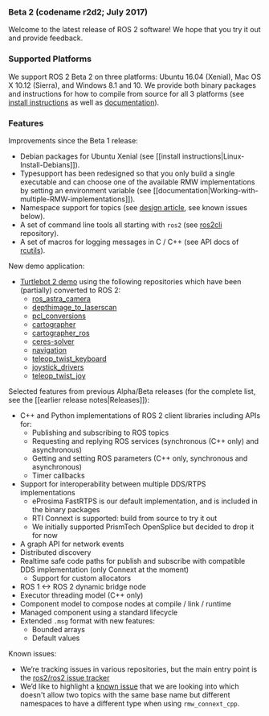 ### Beta 2 (codename r2d2; July 2017)

Welcome to the latest release of ROS 2 software! We hope that you try it out and provide feedback.

### Supported Platforms

We support ROS 2 Beta 2 on three platforms: Ubuntu 16.04 (Xenial), Mac OS X 10.12 (Sierra), and Windows 8.1 and 10.
We provide both binary packages and instructions for how to compile from source for all 3 platforms (see [install instructions](Installation) as well as [documentation](http://docs.ros2.org/beta2/)).

### Features

Improvements since the Beta 1 release:
* Debian packages for Ubuntu Xenial (see [[install instructions|Linux-Install-Debians]]).
* Typesupport has been redesigned so that you only build a single executable and can choose one of the available RMW implementations by setting an environment variable (see [[documentation|Working-with-multiple-RMW-implementations]]).
* Namespace support for topics (see [design article](http://design.ros2.org/articles/topic_and_service_names.html), see known issues below).
* A set of command line tools all starting with `ros2` (see [ros2cli](https://github.com/ros2/ros2cli) repository).
* A set of macros for logging messages in C / C++ (see API docs of [rcutils](http://docs.ros2.org/beta2/api/rcutils/index.html)).

New demo application:
* [Turtlebot 2 demo](https://github.com/ros2/turtlebot2_demo) using the following repositories which have been (partially) converted to ROS 2:
  * [ros_astra_camera](https://github.com/ros2/ros_astra_camera.git)
  * [depthimage_to_laserscan](https://github.com/ros2/depthimage_to_laserscan.git)
  * [pcl_conversions](https://github.com/ros2/pcl_conversions.git)
  * [cartographer](https://github.com/ros2/cartographer.git)
  * [cartographer_ros](https://github.com/ros2/cartographer_ros.git)
  * [ceres-solver](https://github.com/ros2/ceres-solver.git)
  * [navigation](https://github.com/ros2/navigation.git)
  * [teleop_twist_keyboard](https://github.com/ros2/teleop_twist_keyboard.git)
  * [joystick_drivers](https://github.com/ros2/joystick_drivers.git)
  * [teleop_twist_joy](https://github.com/ros2/teleop_twist_joy.git)

Selected features from previous Alpha/Beta releases (for the complete list, see the [[earlier release notes|Releases]]):
* C++ and Python implementations of ROS 2 client libraries including APIs for:
  * Publishing and subscribing to ROS topics
  * Requesting and replying ROS services (synchronous (C++ only) and asynchronous)
  * Getting and setting ROS parameters (C++ only, synchronous and asynchronous)
  * Timer callbacks
* Support for interoperability between multiple DDS/RTPS implementations
  * eProsima FastRTPS is our default implementation, and is included in the binary packages
  * RTI Connext is supported: build from source to try it out
  * We initially supported PrismTech OpenSplice but decided to drop it for now
* A graph API for network events
* Distributed discovery
* Realtime safe code paths for publish and subscribe with compatible DDS implementation (only Connext at the moment)
  * Support for custom allocators
* ROS 1 <-> ROS 2 dynamic bridge node
* Executor threading model (C++ only)
* Component model to compose nodes at compile / link / runtime
* Managed component using a standard lifecycle
* Extended `.msg` format with new features:
  * Bounded arrays
  * Default values

Known issues:
* We’re tracking issues in various repositories, but the main entry point is the [ros2/ros2 issue tracker](https://github.com/ros2/ros2/issues)
* We’d like to highlight a [known issue](https://github.com/ros2/rmw_connext/issues/234) that we are looking into which doesn't allow two topics with the same base name but different namespaces to have a different type when using `rmw_connext_cpp`.
